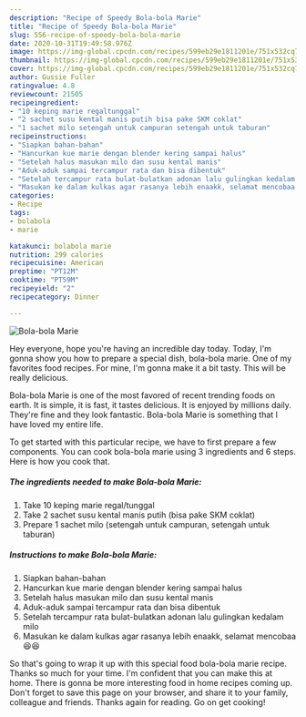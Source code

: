 ```yaml
---
description: "Recipe of Speedy Bola-bola Marie"
title: "Recipe of Speedy Bola-bola Marie"
slug: 556-recipe-of-speedy-bola-bola-marie
date: 2020-10-31T19:49:58.976Z
image: https://img-global.cpcdn.com/recipes/599eb29e1811201e/751x532cq70/bola-bola-marie-foto-resep-utama.jpg
thumbnail: https://img-global.cpcdn.com/recipes/599eb29e1811201e/751x532cq70/bola-bola-marie-foto-resep-utama.jpg
cover: https://img-global.cpcdn.com/recipes/599eb29e1811201e/751x532cq70/bola-bola-marie-foto-resep-utama.jpg
author: Gussie Fuller
ratingvalue: 4.8
reviewcount: 21505
recipeingredient:
- "10 keping marie regaltunggal"
- "2 sachet susu kental manis putih bisa pake SKM coklat"
- "1 sachet milo setengah untuk campuran setengah untuk taburan"
recipeinstructions:
- "Siapkan bahan-bahan"
- "Hancurkan kue marie dengan blender kering sampai halus"
- "Setelah halus masukan milo dan susu kental manis"
- "Aduk-aduk sampai tercampur rata dan bisa dibentuk"
- "Setelah tercampur rata bulat-bulatkan adonan lalu gulingkan kedalam milo"
- "Masukan ke dalam kulkas agar rasanya lebih enaakk, selamat mencobaa 😆😆"
categories:
- Recipe
tags:
- bolabola
- marie

katakunci: bolabola marie 
nutrition: 299 calories
recipecuisine: American
preptime: "PT12M"
cooktime: "PT59M"
recipeyield: "2"
recipecategory: Dinner

---
```



![Bola-bola Marie](https://img-global.cpcdn.com/recipes/599eb29e1811201e/751x532cq70/bola-bola-marie-foto-resep-utama.jpg)

Hey everyone, hope you're having an incredible day today. Today, I'm gonna show you how to prepare a special dish, bola-bola marie. One of my favorites food recipes. For mine, I'm gonna make it a bit tasty. This will be really delicious.

Bola-bola Marie is one of the most favored of recent trending foods on earth. It is simple, it is fast, it tastes delicious. It is enjoyed by millions daily. They're fine and they look fantastic. Bola-bola Marie is something that I have loved my entire life.




To get started with this particular recipe, we have to first prepare a few components. You can cook bola-bola marie using 3 ingredients and 6 steps. Here is how you cook that.

<!--inarticleads1-->

##### The ingredients needed to make Bola-bola Marie:

1. Take 10 keping marie regal/tunggal
1. Take 2 sachet susu kental manis putih (bisa pake SKM coklat)
1. Prepare 1 sachet milo (setengah untuk campuran, setengah untuk taburan)




<!--inarticleads2-->

##### Instructions to make Bola-bola Marie:

1. Siapkan bahan-bahan
1. Hancurkan kue marie dengan blender kering sampai halus
1. Setelah halus masukan milo dan susu kental manis
1. Aduk-aduk sampai tercampur rata dan bisa dibentuk
1. Setelah tercampur rata bulat-bulatkan adonan lalu gulingkan kedalam milo
1. Masukan ke dalam kulkas agar rasanya lebih enaakk, selamat mencobaa 😆😆




So that's going to wrap it up with this special food bola-bola marie recipe. Thanks so much for your time. I'm confident that you can make this at home. There is gonna be more interesting food in home recipes coming up. Don't forget to save this page on your browser, and share it to your family, colleague and friends. Thanks again for reading. Go on get cooking!
